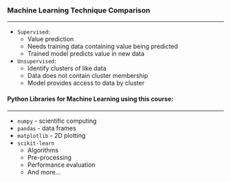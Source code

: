 ### Machine Learning Technique Comparison
___
* `Supervised`: 
  * Value prediction
  * Needs training data containing value being predicted
  * Trained model predicts value in new data
* `Unsupervised`: 
  * Identify clusters of like data
  * Data does not contain cluster membership
  * Model provides access to data by cluster

#### Python Libraries for Machine Learning using this course:
___
* `numpy` - scientific computing
* `pandas` - data frames
* `matplotlib` - 2D plotting
* `scikit-learn`
  * Algorithms
  * Pre-processing
  * Performance evaluation
  * And more...

